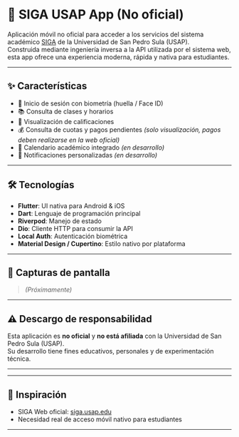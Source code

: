 # 📱 SIGA USAP App (No oficial)

Aplicación móvil no oficial para acceder a los servicios del sistema académico [SIGA](https://siga.usap.edu/) de la Universidad de San Pedro Sula (USAP).  
Construida mediante ingeniería inversa a la API utilizada por el sistema web, esta app ofrece una experiencia moderna, rápida y nativa para estudiantes.

---

## ✨ Características

- 🔐 Inicio de sesión con biometría (huella / Face ID)
- 📚 Consulta de clases y horarios
- 📝 Visualización de calificaciones
- 💰 Consulta de cuotas y pagos pendientes *(solo visualización, pagos deben realizarse en la web oficial)*
- 📅 Calendario académico integrado *(en desarrollo)*
- 🔔 Notificaciones personalizadas *(en desarrollo)*

---

## 🛠️ Tecnologías

- **Flutter**: UI nativa para Android & iOS
- **Dart**: Lenguaje de programación principal
- **Riverpod**: Manejo de estado
- **Dio**: Cliente HTTP para consumir la API
- **Local Auth**: Autenticación biométrica
- **Material Design / Cupertino**: Estilo nativo por plataforma

---

## 📸 Capturas de pantalla

> *(Próximamente)*

---

## ⚠️ Descargo de responsabilidad

Esta aplicación es **no oficial** y **no está afiliada** con la Universidad de San Pedro Sula (USAP).  
Su desarrollo tiene fines educativos, personales y de experimentación técnica.

---


---

## 🧠 Inspiración

- SIGA Web oficial: [siga.usap.edu](https://siga.usap.edu/)
- Necesidad real de acceso móvil nativo para estudiantes

---


